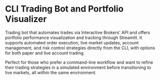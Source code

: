 # CLI Trading Bot and Portfolio Visualizer
Trading bot that automates trades via Interactive Brokers' API and offers portfolio performance visualization and tracking through Streamlit. It supports automated order execution, live market updates, account management, and risk control strategies directly from the CLI, with options for both paper and live account trading.

Perfect for those who prefer a command-line workflow and want to refine their trading strategies in a simulated environment before transitioning to live markets, all within the same environment.
